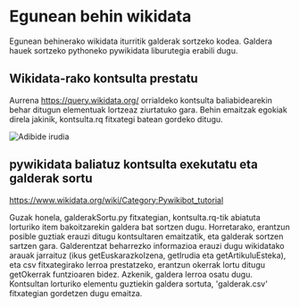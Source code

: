 # Egunean behin wikidata
Egunean behinerako wikidata iturritik galderak sortzeko kodea.
Galdera hauek sortzeko pythoneko pywikidata liburutegia erabili dugu.

## Wikidata-rako kontsulta prestatu
Aurrena https://query.wikidata.org/ orrialdeko kontsulta baliabidearekin behar ditugun elementuak lortzeaz ziurtatuko gara. Behin emaitzak egokiak direla jakinik, kontsulta.rq fitxategi batean gordeko ditugu.

![Adibide irudia](https://github.com/egunean-behin/egunean_behin_wikidata/blob/master/wikidata.png?raw=true)

## pywikidata baliatuz kontsulta exekutatu eta galderak sortu
https://www.wikidata.org/wiki/Category:Pywikibot_tutorial

Guzak honela, galderakSortu.py fitxategian, kontsulta.rq-tik abiatuta lorturiko item bakoitzarekin galdera bat sortzen dugu. Horretarako, erantzun posible guztiak erauzi ditugu kontsultaren emaitzatik, eta galderak sortzen sartzen gara. Galderentzat beharrezko informazioa erauzi dugu wikidatako arauak jarraituz (ikus getEuskarazkoIzena, getIrudia eta getArtikuluEsteka), eta csv fitxategirako lerroa prestatzeko, erantzun okerrak lortu ditugu getOkerrak funtzioaren bidez. Azkenik, galdera lerroa osatu dugu. Kontsultan lorturiko elementu guztiekin galdera sortuta, 'galderak.csv' fitxategian gordetzen dugu emaitza.
